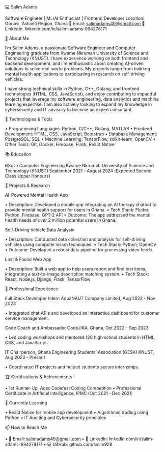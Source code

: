 💻 Salim Adams

Software Engineer | ML/AI Enthusiast | Frontend Developer
Location: Obuasi, Ashanti Region, Ghana
📧 Email: salimadams49@gmail.com
🔗 LinkedIn: linkedin.com/in/salim-adams-994278171

👋 About Me

I’m Salim Adams, a passionate Software Engineer and Computer Engineering graduate from Kwame Nkrumah University of Science and Technology (KNUST). I have experience working on both frontend and backend development, and I’m enthusiastic about creating AI-driven solutions to solve real-world problems. My projects range from building mental health applications to participating in research on self-driving vehicles.

I have strong technical skills in Python, C++, Golang, and frontend technologies (HTML, CSS, JavaScript), and enjoy contributing to impactful projects that leverage my software engineering, data analytics and machine learning expertise. I am also actively looking to expand my knowledge in cybersecurity and IT advisory to become an expert consultant.

🔧 Technologies & Tools

 • Programming Languages: Python, C/C++, Golang, MATLAB
 • Frontend Development: HTML, CSS, JavaScript, Bootstrap
 • Database Management: PostgreSQL, SQL
 • Machine Learning: TensorFlow, scikit-learn, OpenCV
 • Other Tools: Git, Docker, Firebase, Flask, React Native

📚 Education

BSc in Computer Engineering
Kwame Nkrumah University of Science and Technology (KNUST)
September 2021 - August 2024 (Expected Second Class Upper Honours)

🚀 Projects & Research

AI-Powered Mental Health App

 • Description: Developed a mobile app integrating an AI therapy chatbot to provide mental health support for users in Ghana.
 • Tech Stack: Flutter, Python, Firebase, GPT-2 API
 • Outcome: The app addressed the mental health needs of over 2 million potential users in Ghana.

Self-Driving Vehicle Data Analysis

 • Description: Conducted data collection and analysis for self-driving vehicles using computer vision techniques.
 • Tech Stack: Python, OpenCV
 • Outcome: Developed a robust data pipeline for processing video feeds.

Lost & Found Web App

 • Description: Built a web app to help users report and find lost items, integrating a text-to-image description matching system.
 • Tech Stack: React, Node.js, Django, Flask, TensorFlow

👔 Professional Experience

Full Stack Developer Intern
AquaNAUT Company Limited, Aug 2023 - Nov 2023

 • Integrated chat APIs and developed an interactive dashboard for customer service management.

Code Coach and Ambassador
CodeJIKA, Ghana, Oct 2022 - Sep 2023

 • Led coding workshops and mentored 120 high school students in HTML, CSS, and JavaScript.

IT Chairperson, Ghana Engineering Students’ Association (GESA)
KNUST, Aug 2023 - Present

 • Coordinated IT projects and helped students secure internships.

🏆 Certifications & Achievements

 • 1st Runner-Up, Aces Codefest Coding Competition
 • Professional Certificate in Artificial Intelligence, IPMC (Oct 2021 - Dec 2021)

🌱 Currently Learning

 • React Native for mobile app development
 • Algorithmic trading using Python
 • IT Auditing and Cybersecurity principles

📫 How to Reach Me

 • 📧 Email: salimadams49@gmail.com
 • 🔗 LinkedIn: linkedin.com/in/salim-adams-994278171
 • 💻 GitHub: github.com/salim928
